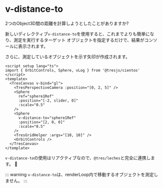 # v-distance-to

2つのObject3D間の距離を計算しようとしたことがありますか?

新しいディレクティブ`v-distance-to`を使用すると、これまでよりも簡単になり、測定を実行するターゲット オブジェクトを指定するだけで、結果がコンソールに表示されます。

さらに、測定しているオブジェクトを示す矢印が作成されます。

```vue{2,8,13}
<script setup lang="ts">
import { OrbitControls, Sphere, vLog } from '@tresjs/cientos'
</script>
<template>
  <TresCanvas v-bind="gl">
    <TresPerspectiveCamera :position="[0, 2, 5]" />
    <Sphere
      ref="sphere1Ref"
      :position="[-2, slider, 0]"
      :scale="0.5"
    />
    <Sphere
      v-distance-to="sphere1Ref"
      :position="[2, 0, 0]"
      :scale="0.5"
    />
    <TresGridHelper :args="[10, 10]" />
    <OrbitControls />
  </TresCanvas>
</template>
```

`v-distance-to`の使用はリアクティブなので、`@tres/leches`と完全に連携します。 🍰

::: warning
`v-distance-to`は、renderLoop内で移動するオブジェクトを測定しません。
:::
